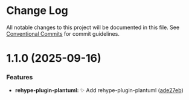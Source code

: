 # Change Log

All notable changes to this project will be documented in this file. See
[Conventional Commits](https://conventionalcommits.org) for commit guidelines.

# 1.1.0 (2025-09-16)

### Features

- **rehype-plugin-plantuml:** :sparkles: Add rehype-plugin-plantuml
  ([ade27eb](https://github.com/interrogate-io/interrogate/commit/ade27eb0438050d9c78b9cc4f54d2d2078bf8f0c))
